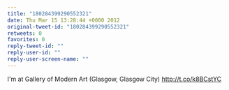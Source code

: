 ```yaml
---
title: "180284399290552321"
date: Thu Mar 15 13:28:44 +0000 2012
original-tweet-id: "180284399290552321"
retweets: 0
favorites: 0
reply-tweet-id: ""
reply-user-id: ""
reply-user-screen-name: ""
---
```

I'm at Gallery of Modern Art (Glasgow, Glasgow City) http://t.co/k8BCstYC
